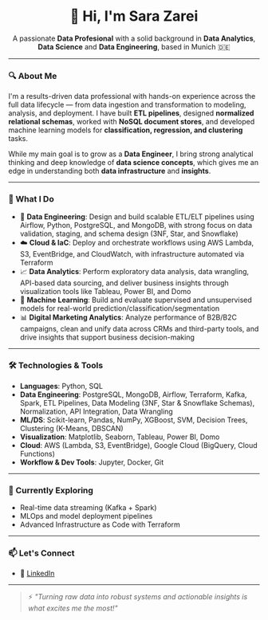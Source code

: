 <h1 align="center">👋 Hi, I'm Sara Zarei</h1>

<p align="center">
A passionate <strong>Data Profesional</strong> with a solid background in <strong>Data Analytics</strong>, <strong>Data Science</strong> and <strong>Data Engineering</strong>, based in Munich 🇩🇪  
</p>

---

### 🔍 About Me

I'm a results-driven data professional with hands-on experience across the full data lifecycle — from data ingestion and transformation to modeling, analysis, and deployment. I have built **ETL pipelines**, designed **normalized relational schemas**, worked with **NoSQL document stores**, and developed machine learning models for **classification, regression, and clustering** tasks.

While my main goal is to grow as a **Data Engineer**, I bring strong analytical thinking and deep knowledge of **data science concepts**, which gives me an edge in understanding both **data infrastructure** and **insights**.

---

### 💼 What I Do

- 🔄 **Data Engineering**: Design and build scalable ETL/ELT pipelines using Airflow, Python, PostgreSQL, and MongoDB, with strong focus on data validation, staging, and schema design (3NF, Star, and Snowflake)
- ☁️ **Cloud & IaC**: Deploy and orchestrate workflows using AWS Lambda, S3, EventBridge, and CloudWatch, with infrastructure automated via Terraform
- 📈 **Data Analytics**: Perform exploratory data analysis, data wrangling, API-based data sourcing, and deliver business insights through visualization tools like Tableau, Power BI, and Domo
- 🤖 **Machine Learning**: Build and evaluate supervised and unsupervised models for real-world prediction/classification/segmentation
- 📊 **Digital Marketing Analytics**: Analyze performance of B2B/B2C campaigns, clean and unify data across CRMs and third-party tools, and drive insights that support business decision-making

---

### 🛠️ Technologies & Tools

- **Languages**: Python, SQL
- **Data Engineering**: PostgreSQL, MongoDB, Airflow, Terraform, Kafka, Spark, ETL Pipelines, Data Modeling (3NF, Star & Snowflake Schemas), Normalization, API Integration, Data Wrangling
- **ML/DS**: Scikit-learn, Pandas, NumPy, XGBoost, SVM, Decision Trees, Clustering (K-Means, DBSCAN)
- **Visualization**: Matplotlib, Seaborn, Tableau, Power BI, Domo
- **Cloud**: AWS (Lambda, S3, EventBridge), Google Cloud (BigQuery, Cloud Functions)
- **Workflow & Dev Tools**: Jupyter, Docker, Git

---

### 🌱 Currently Exploring

- Real-time data streaming (Kafka + Spark)
- MLOps and model deployment pipelines
- Advanced Infrastructure as Code with Terraform

---

### 📫 Let's Connect

- 💼 [LinkedIn](https://www.linkedin.com/in/sarazarei/)

---

> ⚡ *"Turning raw data into robust systems and actionable insights is what excites me the most!"*


